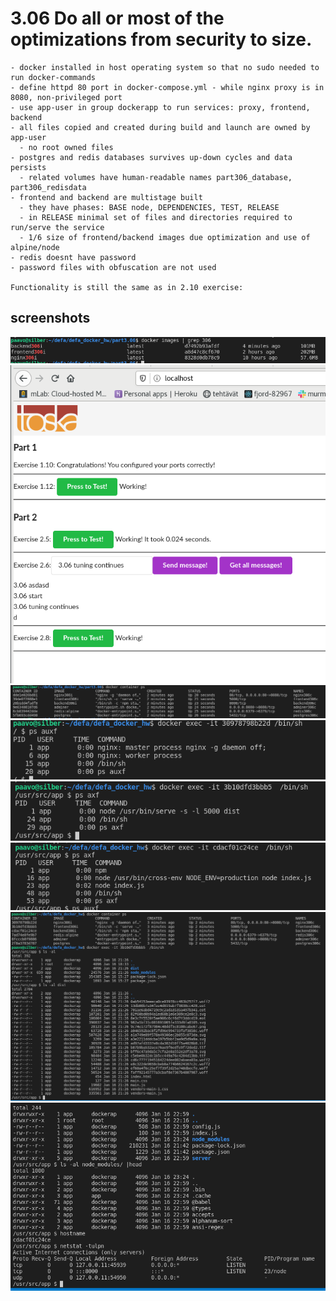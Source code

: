 # 3.06 Do all or most of the optimizations from security to size.

    - docker installed in host operating system so that no sudo needed to run docker-commands
    - define httpd 80 port in docker-compose.yml - while nginx proxy is in 8080, non-privileged port
    - use app-user in group dockerapp to run services: proxy, frontend, backend
    - all files copied and created during build and launch are owned by app-user
      - no root owned files
    - postgres and redis databases survives up-down cycles and data persists
      - related volumes have human-readable names part306_database, part306_redisdata
    - frontend and backend are multistage built
      - they have phases: BASE node, DEPENDENCIES, TEST, RELEASE
      - in RELEASE minimal set of files and directories required to run/serve the service
      - 1/6 size of frontend/backend images due optimization and use of alpine/node
    - redis doesnt have password
    - password files with obfuscation are not used

    Functionality is still the same as in 2.10 exercise:
    

## screenshots
![shot](./optimized-images-306i.png)
![shot](./green_buttons-306.png)
![shot](./containers-306c.png)
![shot](./proxy-owner.png)
![shot](./front-owner.png)
![shot](./backend-owner.png)
![shot](./frontend-files.png)
![shot](./backend-files.png)


